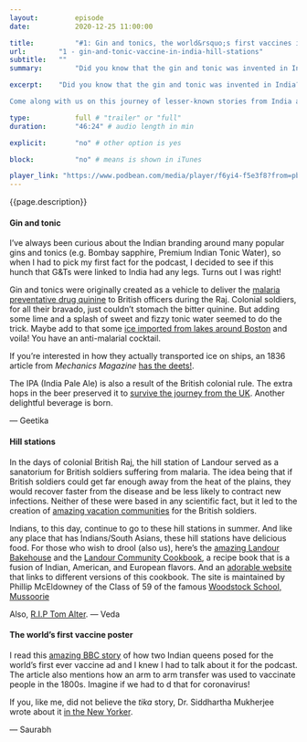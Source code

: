 ```yaml
---
layout:         episode
date: 			2020-12-25 11:00:00

title: 			"#1: Gin and tonics, the world&rsquo;s first vaccines in India and why hill stations exist"
url:        "1 - gin-and-tonic-vaccine-in-india-hill-stations"
subtitle: 	""
summary: 		"Did you know that the gin and tonic was invented in India? Or that two Indian queens posed for the first ever poster to promote vaccines? Or the story of how the British built towns to escape heat and disease?"

excerpt: 	"Did you know that the gin and tonic was invented in India? Or that two Indian queens posed for the first ever poster to promote vaccines? Or the story of how the British built towns to escape heat and disease?

Come along with us on this journey of lesser-known stories from India and South Asia."

type:			full # "trailer" or "full"
duration: 		"46:24" # audio length in min

explicit: 		"no" # other option is yes

block: 			"no" # means is shown in iTunes

player_link: "https://www.podbean.com/media/player/f6yi4-f5e3f8?from=pb6admin&download=1&version=1&auto=0&share=1&download=1&rtl=0&fonts=Helvetica&skin=2&pfauth=&btn-skin=101"
---
```


{{page.description}}

<h4 class="fact__hed">Gin and tonic</h4>

I’ve always been curious about the Indian branding around many popular gins and tonics (e.g. Bombay sapphire, Premium Indian Tonic Water), so when I had to pick my first fact for the podcast, I decided to see if this hunch that G&Ts were linked to India had any legs. Turns out I was right! 

Gin and tonics were originally created as a vehicle to deliver the [malaria preventative drug quinine](https://www.mcgill.ca/oss/article/did-you-know/malaria-reason-behind-gin-and-tonic#:~:text=There%20is%20some%20good%20news,main%20component%20of%20tonic%20water!&text=So%2C%20in%20the%201800s%2C%20soldiers,classic%20(and%20my%20favourite!)) to British officers during the Raj. Colonial soldiers, for all their bravado, just couldn’t stomach the bitter quinine. But adding some lime and a splash of sweet and fizzy tonic water seemed to do the trick. Maybe add to that some [ice imported from lakes around Boston](https://www.wired.com/2010/09/0913calcutta-ice-ship/) and voila! You have an anti-malarial cocktail.

If you&rsquo;re interested in how they actually transported ice on ships, an 1836 article from _Mechanics Magazine_ [has the deets!](https://www.todayinsci.com/T/Tudor_Frederic/IceTradeAmericaToIndia.htm). 


The IPA (India Pale Ale) is also a result of the British colonial rule. The extra hops in the beer preserved it to [survive the journey from the UK](https://www.theguardian.com/lifeandstyle/2015/jan/30/brief-history-of-ipa-india-pale-ale-empire-drinks#:~:text=So%20what%20is%20IPA%3F,month%20journey%20from%20Britain%20intact). Another delightful beverage is born.

— Geetika

<h4 class="fact__hed">Hill stations</h4>

In the days of colonial British Raj, the hill station of Landour served as a sanatorium for British soldiers suffering from malaria. The idea being that if British soldiers could get far enough away from the heat of the plains, they would recover faster from the disease and be less likely to contract new infections. Neither of these were based in any scientific fact, but it led to the creation of [amazing vacation communities](http://southasia.ucla.edu/hill-stations-pinnacles-raj/) for the British soldiers.

Indians, to this day, continue to go to these hill stations in summer. And like any place that has Indians/South Asians, these hill stations have delicious food. For those who wish to drool (also us), here&rsquo;s the [amazing Landour Bakehouse](https://homegrown.co.in/article/801499/a-mussoorie-bakehouse-uses-century-old-recipes-from-the-british-era) and the [Landour Community Cookbook](https://www.goodreads.com/book/show/475179.Landour_Cookbook), a recipe book that is a fusion of Indian, American, and European flavors. And an [adorable website](https://people.virginia.edu/~pm9k/59/landourcookbook.html) that links to different versions of this cookbook. The site is maintained by Phillip McEldowney of the Class of 59 of the famous [Woodstock School, Mussoorie](https://www.woodstockschool.in/)

Also, [R.I.P Tom Alter](https://en.wikipedia.org/wiki/Tom_Alter). 
— Veda

<h4 class="fact__hed">The world&rsquo;s first vaccine poster</h4>

I read this [amazing BBC story](https://www.bbc.com/news/world-asia-india-53944723) of how two Indian queens posed for the world&rsquo;s first ever vaccine ad and I knew I had to talk about it for the podcast. The article also mentions how an arm to arm transfer was used to vaccinate people in the 1800s. Imagine if we had to d that for coronavirus!

If you, like me, did not believe the _tika_ story, Dr. Siddhartha Mukherjee wrote about it [in the New Yorker](https://www.newyorker.com/magazine/2020/04/06/how-does-the-coronavirus-behave-inside-a-patient).

— Saurabh

